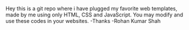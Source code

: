 Hey this is a git repo where i have plugged my favorite web templates, made by me using only HTML, CSS and JavaScript.
You may modify and use these codes in your websites.
-Thanks
-Rohan Kumar Shah
